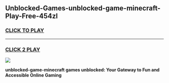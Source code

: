 
## Unblocked-Games-unblocked-game-minecraft-Play-Free-454zl
<h3>
<a href="https://premium76.site?title=unblocked-game-minecraft&ref=10A">CLICK TO PLAY</a></h3>
<hr>

<h3>
<a href="https://premium76.site?title=unblocked-game-minecraft&ref=10A">CLICK 2 PLAY</a>
  
</h3>

<a href="https://premium76.site?title=unblocked-game-minecraft&ref=10A"><img src="https://clearcache.store/games.png"></a>


**unblocked-game-minecraft games unblocked: Your Gateway to Fun and Accessible Online Gaming**

